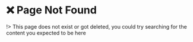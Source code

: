# ❌ Page Not Found

!> This page does not exist or got deleted, you could try searching for the content you expected to be here
